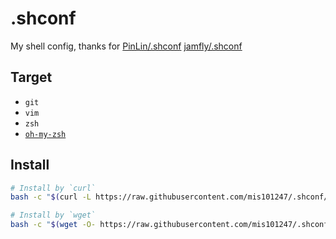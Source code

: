# .shconf
My shell config, thanks for [PinLin/.shconf](https://github.com/PinLin/.shconf) [jamfly/.shconf](https://github.com/jamfly/.shconf)

## Target
+ `git`
+ `vim`
+ `zsh`
+ [`oh-my-zsh`](http://ohmyz.sh)

## Install

```sh
# Install by `curl`
bash -c "$(curl -L https://raw.githubusercontent.com/mis101247/.shconf/master/install.sh)"

# Install by `wget`
bash -c "$(wget -O- https://raw.githubusercontent.com/mis101247/.shconf/master/install.sh)"
```


